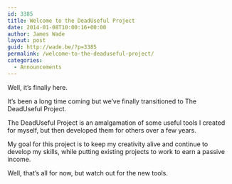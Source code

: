 ```yaml
---
id: 3385
title: Welcome to the DeadUseful Project
date: 2014-01-08T10:00:16+00:00
author: James Wade
layout: post
guid: http://wade.be/?p=3385
permalink: /welcome-to-the-deaduseful-project/
categories:
  - Announcements
---
```

<p class="lead">
  Well, it&#8217;s finally here.
</p>

It&#8217;s been a long time coming but we&#8217;ve finally transitioned to The DeadUseful Project.

The DeadUseful Project is an amalgamation of some useful tools I created for myself, but then developed them for others over a few years.

My goal for this project is to keep my creativity alive and continue to develop my skills, while putting existing projects to work to earn a passive income.

Well, that&#8217;s all for now, but watch out for the new tools.